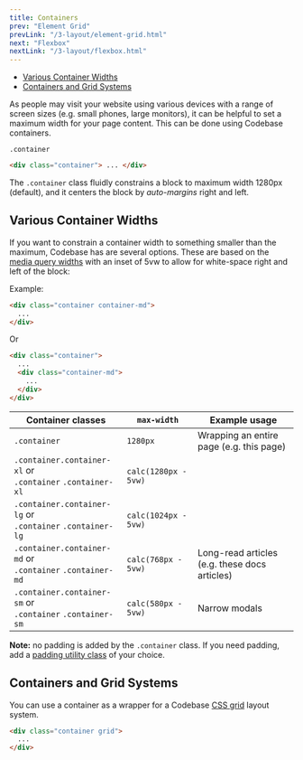 ```yaml
---
title: Containers
prev: "Element Grid"
prevLink: "/3-layout/element-grid.html"
next: "Flexbox"
nextLink: "/3-layout/flexbox.html"
---
```


<div class="on-page-toc b-thin rounded mb-3e py-1e">
  <ul class="menu small">
    <li class="menu-item"><a href="#various-container-widths">Various Container Widths</a></li>
    <li class="menu-item"><a href="#containers-and-grid-systems">Containers and Grid Systems</a></li>
  </ul>
</div>

<p class="h4 thin">As people may visit your website using various devices with a range of screen sizes (e.g. small phones, large monitors), it can be helpful to set a maximum width for your page content. This can be done using Codebase containers.</p>

`.container`

```HTML
<div class="container"> ... </div>
```

The `.container` class fluidly constrains a block to maximum width 1280px (default), and it centers the block by _auto-margins_ right and left.

## Various Container Widths

If you want to constrain a container width to something smaller than the maximum, Codebase has are several options. These are based on the [media query widths](/media-query-breakpoint-widths) with an inset of 5vw to allow for white-space right and left of the block:

Example:

```HTML
<div class="container container-md">
  ...
</div>
```

Or

```HTML
<div class="container">
  ...
  <div class="container-md">
    ...
  </div>
</div>
```

<table class="table">
  <thead>
    <tr>
      <th>Container classes</th>
      <th><code>max-width</code></th>
      <th>Example usage</th>
    </tr>
  </thead>
  <tbody>
    <tr>
      <td><code>.container</code></td>
      <td><code>1280px</code></td>
      <td>Wrapping an entire page (e.g. this page)</td>
    </tr>
    <tr>
      <td class="nowrap">
        <code>.container.container-xl</code> or<br>
        <code>.container</code> <code>.container-xl</code>
      </td>
      <td class="nowrap"><code>calc(1280px - 5vw)</code></td>
      <td></td>
    </tr>
    <tr>
      <td class="nowrap">
        <code>.container.container-lg</code> or<br>
        <code>.container</code> <code>.container-lg</code>
      </td>
      <td><code>calc(1024px - 5vw)</code></td>
      <td></td>
    </tr>
    <tr>
      <td class="nowrap">
        <code>.container.container-md</code> or<br>
        <code>.container</code> <code>.container-md</code>
      </td>
      <td><code>calc(768px - 5vw)</code></td>
      <td>Long-read articles (e.g. these docs articles)</td>
    </tr>
    <tr>
      <td class="nowrap">
        <code>.container.container-sm</code> or<br>
        <code>.container</code> <code>.container-sm</code>
      </td>
      <td><code>calc(580px - 5vw)</code></td>
      <td>Narrow modals</td>
    </tr>
  </tbody>
</table>

<div class="mb-3e p-2e bg-theme-2"><b>Note:</b> no padding is added by the <code>.container</code> class. If you need padding, add a <a href="../codebase/4-utilities/spacing.html">padding utility class</a> of your choice.</div>

## Containers and Grid Systems

You can use a container as a wrapper for a Codebase [CSS grid](/3-layout/grid.html) layout system.

```HTML
<div class="container grid">
  ...
</div>
```
